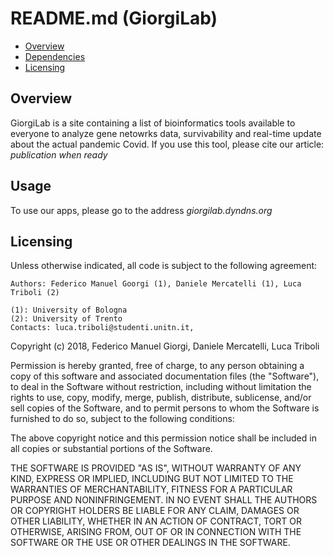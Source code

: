 # README.md (GiorgiLab)

<!-- TOC -->
- [Overview](#overview)
- [Dependencies](#dependencies)
- [Licensing](#licensing)

<!-- TOC -->

## Overview
GiorgiLab is a site containing a list of bioinformatics tools available to everyone to analyze gene netowrks data,
survivability and real-time update about the actual pandemic Covid.
If you use this tool, please cite our article: *publication when ready*

## Usage

To use our apps, please go to the address *giorgilab.dyndns.org*

## Licensing

Unless otherwise indicated, all code is subject to the following agreement:

    Authors: Federico Manuel Goorgi (1), Daniele Mercatelli (1), Luca Triboli (2)

    (1): University of Bologna
    (2): University of Trento
    Contacts: luca.triboli@studenti.unitn.it, 

Copyright (c) 2018, Federico Manuel Giorgi, Daniele Mercatelli, Luca Triboli

Permission is hereby granted, free of charge, to any person obtaining a copy
of this software and associated documentation files (the "Software"), to deal
in the Software without restriction, including without limitation the rights
to use, copy, modify, merge, publish, distribute, sublicense, and/or sell
copies of the Software, and to permit persons to whom the Software is
furnished to do so, subject to the following conditions:

The above copyright notice and this permission notice shall be included in
all copies or substantial portions of the Software.

THE SOFTWARE IS PROVIDED "AS IS", WITHOUT WARRANTY OF ANY KIND, EXPRESS OR
IMPLIED, INCLUDING BUT NOT LIMITED TO THE WARRANTIES OF MERCHANTABILITY,
FITNESS FOR A PARTICULAR PURPOSE AND NONINFRINGEMENT. IN NO EVENT SHALL THE
AUTHORS OR COPYRIGHT HOLDERS BE LIABLE FOR ANY CLAIM, DAMAGES OR OTHER
LIABILITY, WHETHER IN AN ACTION OF CONTRACT, TORT OR OTHERWISE, ARISING FROM,
OUT OF OR IN CONNECTION WITH THE SOFTWARE OR THE USE OR OTHER DEALINGS IN
THE SOFTWARE.


